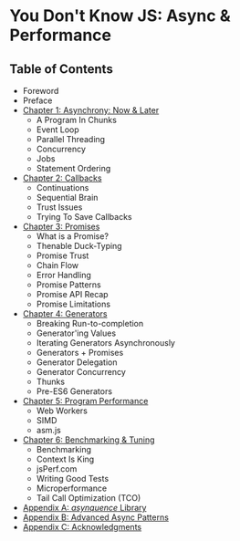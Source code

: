 # You Don't Know JS: Async & Performance

## Table of Contents

* Foreword
* Preface
* [Chapter 1: Asynchrony: Now & Later](ch1.md)
	* A Program In Chunks
	* Event Loop
	* Parallel Threading
	* Concurrency
	* Jobs
	* Statement Ordering
* [Chapter 2: Callbacks](ch2.md)
	* Continuations
	* Sequential Brain
	* Trust Issues
	* Trying To Save Callbacks
* [Chapter 3: Promises](ch3.md)
	* What is a Promise?
	* Thenable Duck-Typing
	* Promise Trust
	* Chain Flow
	* Error Handling
	* Promise Patterns
	* Promise API Recap
	* Promise Limitations
* [Chapter 4: Generators](ch.4md)
	* Breaking Run-to-completion
	* Generator'ing Values
	* Iterating Generators Asynchronously
	* Generators + Promises
	* Generator Delegation
	* Generator Concurrency
	* Thunks
	* Pre-ES6 Generators
* [Chapter 5: Program Performance](ch5.md)
	* Web Workers
	* SIMD
	* asm.js
* [Chapter 6: Benchmarking & Tuning](ch6.md)
	* Benchmarking
	* Context Is King
	* jsPerf.com
	* Writing Good Tests
	* Microperformance
	* Tail Call Optimization (TCO)
* [Appendix A: *asynquence* Library](apA.md)
* [Appendix B: Advanced Async Patterns](apB.md)
* [Appendix C: Acknowledgments](apC.md)

